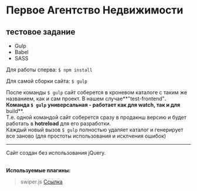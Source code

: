 # Первое Агентство Недвижимости
## тестовое задание

- Gulp
- Babel
- SASS

Для работы сперва:
`$ npm install`

Для самой сборки сайта:
`$ gulp`

После команды `$ gulp` сайт соберется в кроневом каталоге с таким же названием, как и сам проект. В нашем случае**"test-frontend"**.
<br>
Команда  `$ gulp` универсальная - работает как для **watch**, так и для** build**.
<br>
Т.е. одной командой сайт соберется сразу в продакнш версию и будет работать в **hotreload** для его разработки. 
<br>
Каждый новый вызов  `$ gulp` полностью удаляет каталог и генерирует все заново (для простоты использования и исклчения ошибок)
<hr>
Сайт создан без использования jQuery.
<br><br>

**Используемые плагины:**
> swiper.js [Ссылка](https://swiperjs.com/)


